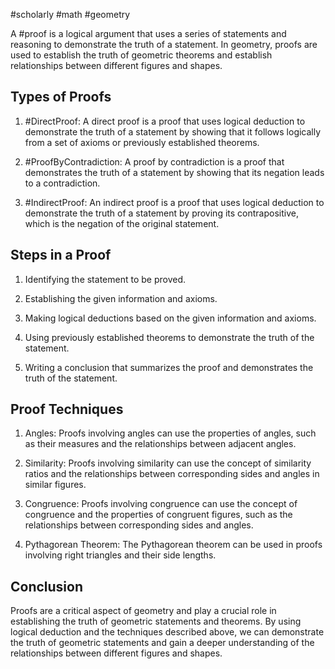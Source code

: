 #scholarly #math #geometry 

A #proof is a logical argument that uses a series of statements and reasoning to demonstrate the truth of a statement. In geometry, proofs are used to establish the truth of geometric theorems and establish relationships between different figures and shapes.

## Types of Proofs

1.  #DirectProof: A direct proof is a proof that uses logical deduction to demonstrate the truth of a statement by showing that it follows logically from a set of axioms or previously established theorems.
    
2.  #ProofByContradiction: A proof by contradiction is a proof that demonstrates the truth of a statement by showing that its negation leads to a contradiction.
    
3.  #IndirectProof: An indirect proof is a proof that uses logical deduction to demonstrate the truth of a statement by proving its contrapositive, which is the negation of the original statement.
    

## Steps in a Proof

1.  Identifying the statement to be proved.
    
2.  Establishing the given information and axioms.
    
3.  Making logical deductions based on the given information and axioms.
    
4.  Using previously established theorems to demonstrate the truth of the statement.
    
5.  Writing a conclusion that summarizes the proof and demonstrates the truth of the statement.
    

## Proof Techniques

1.  Angles: Proofs involving angles can use the properties of angles, such as their measures and the relationships between adjacent angles.
    
2.  Similarity: Proofs involving similarity can use the concept of similarity ratios and the relationships between corresponding sides and angles in similar figures.
    
3.  Congruence: Proofs involving congruence can use the concept of congruence and the properties of congruent figures, such as the relationships between corresponding sides and angles.
    
4.  Pythagorean Theorem: The Pythagorean theorem can be used in proofs involving right triangles and their side lengths.
    

## Conclusion

Proofs are a critical aspect of geometry and play a crucial role in establishing the truth of geometric statements and theorems. By using logical deduction and the techniques described above, we can demonstrate the truth of geometric statements and gain a deeper understanding of the relationships between different figures and shapes.